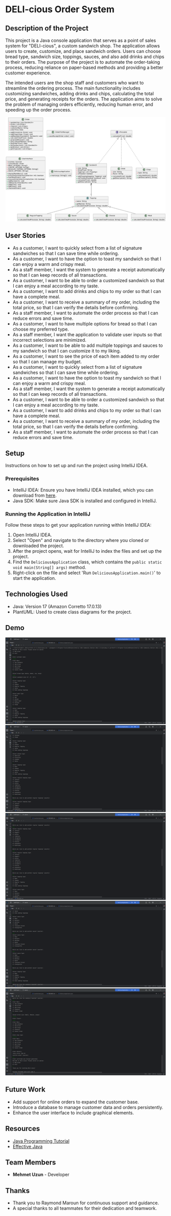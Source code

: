 
# DELI-cious Order System

## Description of the Project

This project is a Java console application that serves as a point of sales system for "DELI-cious", a custom sandwich shop. The application allows users to create, customize, and place sandwich orders. Users can choose bread type, sandwich size, toppings, sauces, and also add drinks and chips to their orders. The purpose of the project is to automate the order-taking process, reducing reliance on paper-based methods and providing a better customer experience.

The intended users are the shop staff and customers who want to streamline the ordering process. The main functionality includes customizing sandwiches, adding drinks and chips, calculating the total price, and generating receipts for the orders. The application aims to solve the problem of managing orders efficiently, reducing human error, and speeding up the order process.

![class.diagram.png](class.diagram.png)

## User Stories


- As a customer, I want to quickly select from a list of signature sandwiches so that I can save time while ordering.
- As a customer, I want to have the option to toast my sandwich so that I can enjoy a warm and crispy meal.
- As a staff member, I want the system to generate a receipt automatically so that I can keep records of all transactions.
- As a customer, I want to be able to order a customized sandwich so that I can enjoy a meal according to my taste.
- As a customer, I want to add drinks and chips to my order so that I can have a complete meal.
- As a customer, I want to receive a summary of my order, including the total price, so that I can verify the details before confirming.
- As a staff member, I want to automate the order process so that I can reduce errors and save time.
- As a customer, I want to have multiple options for bread so that I can choose my preferred type.
- As a staff member, I want the application to validate user inputs so that incorrect selections are minimized.
- As a customer, I want to be able to add multiple toppings and sauces to my sandwich so that I can customize it to my liking.
- As a customer, I want to see the price of each item added to my order so that I can manage my budget.
- As a customer, I want to quickly select from a list of signature sandwiches so that I can save time while ordering.
- As a customer, I want to have the option to toast my sandwich so that I can enjoy a warm and crispy meal.
- As a staff member, I want the system to generate a receipt automatically so that I can keep records of all transactions.
- As a customer, I want to be able to order a customized sandwich so that I can enjoy a meal according to my taste.
- As a customer, I want to add drinks and chips to my order so that I can have a complete meal.
- As a customer, I want to receive a summary of my order, including the total price, so that I can verify the details before confirming.
- As a staff member, I want to automate the order process so that I can reduce errors and save time.

## Setup

Instructions on how to set up and run the project using IntelliJ IDEA.

### Prerequisites

- IntelliJ IDEA: Ensure you have IntelliJ IDEA installed, which you can download from [here](https://www.jetbrains.com/idea/download/).
- Java SDK: Make sure Java SDK is installed and configured in IntelliJ.

### Running the Application in IntelliJ

Follow these steps to get your application running within IntelliJ IDEA:

1. Open IntelliJ IDEA.
2. Select "Open" and navigate to the directory where you cloned or downloaded the project.
3. After the project opens, wait for IntelliJ to index the files and set up the project.
4. Find the `DeliciousApplication` class, which contains the `public static void main(String[] args)` method.
5. Right-click on the file and select 'Run `DeliciousApplication.main()`' to start the application.

## Technologies Used

- Java: Version 17 (Amazon Corretto 17.0.13)
- PlantUML: Used to create class diagrams for the project.

## Demo


![1.png](1.png)
![2.png](2.png)
![3.png](3.png)
![4.png](4.png)
![5.png](5.png)

## Future Work

- Add support for online orders to expand the customer base.
- Introduce a database to manage customer data and orders persistently.
- Enhance the user interface to include graphical elements.

## Resources

- [Java Programming Tutorial](https://www.w3schools.com/java/)
- [Effective Java](https://www.oreilly.com/library/view/effective-java-3rd/9780134686097/)

## Team Members

- **Mehmet Uzun** - Developer 

## Thanks

- Thank you to Raymond Maroun for continuous support and guidance.
- A special thanks to all teammates for their dedication and teamwork.

